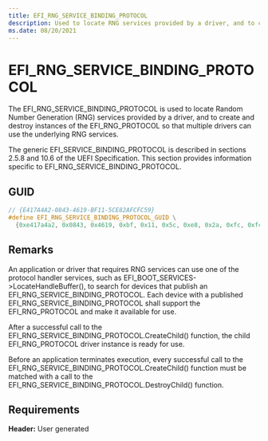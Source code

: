 ```yaml
---
title: EFI_RNG_SERVICE_BINDING_PROTOCOL
description: Used to locate RNG services provided by a driver, and to create and destroy instances so that multiple drivers can use the underlying RNG services.
ms.date: 08/20/2021
---
```


# EFI_RNG_SERVICE_BINDING_PROTOCOL

The EFI_RNG_SERVICE_BINDING_PROTOCOL is used to locate Random Number Generation (RNG) services provided by a driver, and to create and destroy instances of the EFI_RNG_PROTOCOL so that multiple drivers can use the underlying RNG services.

The generic EFI_SERVICE_BINDING_PROTOCOL is described in sections 2.5.8 and 10.6 of the UEFI Specification. This section provides information specific to EFI_RNG_SERVICE_BINDING_PROTOCOL.

## GUID

```cpp
// {E417A4A2-0843-4619-BF11-5CE82AFCFC59}
#define EFI_RNG_SERVICE_BINDING_PROTOCOL_GUID \
  {0xe417a4a2, 0x0843, 0x4619, 0xbf, 0x11, 0x5c, 0xe8, 0x2a, 0xfc, 0xfc, 0x59};
```

## Remarks

An application or driver that requires RNG services can use one of the protocol handler services, such as EFI_BOOT_SERVICES->LocateHandleBuffer(), to search for devices that publish an EFI_RNG_SERVICE_BINDING_PROTOCOL. Each device with a published EFI_RNG_SERVICE_BINDING_PROTOCOL shall support the EFI_RNG_PROTOCOL and make it available for use.

After a successful call to the EFI_RNG_SERVICE_BINDING_PROTOCOL.CreateChild() function, the child EFI_RNG_PROTOCOL driver instance is ready for use.

Before an application terminates execution, every successful call to the EFI_RNG_SERVICE_BINDING_PROTOCOL.CreateChild() function must be matched with a call to the EFI_RNG_SERVICE_BINDING_PROTOCOL.DestroyChild() function.

## Requirements

**Header:** User generated
